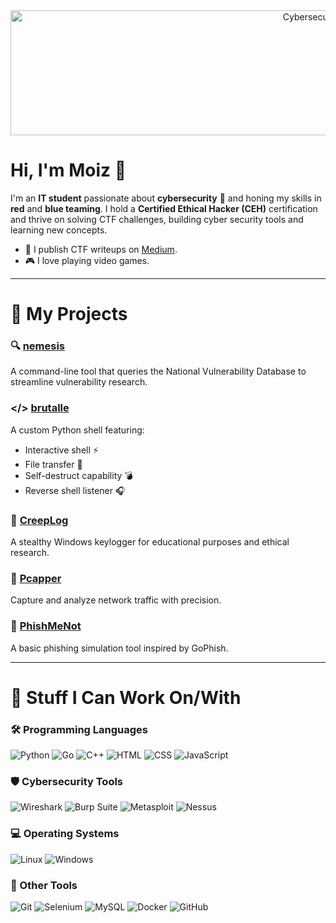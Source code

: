 <div align="center">
  <img src="https://i.gifer.com/RXi9.gif" alt="Cybersecurity Banner" width="1000" height="200">
</div>

# Hi, I'm Moiz 👋

I'm an **IT student** passionate about **cybersecurity** 🔐 and honing my skills in **red** and **blue teaming**. I hold a **Certified Ethical Hacker (CEH)** certification and thrive on solving CTF challenges, building cyber security tools and learning new concepts.
 
- 🔑 I publish CTF writeups on [Medium](https://medium.com/@rizzziom).
- 🎮 I love playing video games.

---

# 🚀 My Projects

### 🔍 **[nemesis](https://github.com/RIZZZIOM/nemesis.git)**
A command-line tool that queries the National Vulnerability Database to streamline vulnerability research.

### </> **[brutalle](https://github.com/RIZZZIOM/brutalle.git)**
A custom Python shell featuring:
- Interactive shell ⚡
- File transfer 📂
- Self-destruct capability 💣
- Reverse shell listener 🎧

### 🔑 **[CreepLog](https://github.com/RIZZZIOM/creeplog.git)**
A stealthy Windows keylogger for educational purposes and ethical research.

### 📡 **[Pcapper](https://github.com/RIZZZIOM/pcapper.git)**
Capture and analyze network traffic with precision.

### 🎣 **[PhishMeNot](https://github.com/RIZZZIOM/PhishMeNot.git)**
A basic phishing simulation tool inspired by GoPhish.

---

# 🧩 Stuff I Can Work On/With

### 🛠️ Programming Languages
![Python](https://img.shields.io/badge/Python-3670A0?style=for-the-badge&logo=python&logoColor=ffdd54)
![Go](https://img.shields.io/badge/Go-00ADD8?style=for-the-badge&logo=go&logoColor=white)
![C++](https://img.shields.io/badge/C%2B%2B-00599C?style=for-the-badge&logo=c%2B%2B&logoColor=white)
![HTML](https://img.shields.io/badge/HTML5-E34F26?style=for-the-badge&logo=html5&logoColor=white)
![CSS](https://img.shields.io/badge/CSS3-1572B6?style=for-the-badge&logo=css3&logoColor=white)
![JavaScript](https://img.shields.io/badge/JavaScript-F7DF1E?style=for-the-badge&logo=javascript&logoColor=black)

### 🛡️ Cybersecurity Tools
![Wireshark](https://img.shields.io/badge/Wireshark-1679A7?style=for-the-badge&logo=wireshark&logoColor=white)
![Burp Suite](https://img.shields.io/badge/Burp_Suite-FF8700?style=for-the-badge&logo=burpsuite&logoColor=white)
![Metasploit](https://img.shields.io/badge/Metasploit-5082C2?style=for-the-badge&logo=metasploit&logoColor=white)
![Nessus](https://img.shields.io/badge/Nessus-45A049?style=for-the-badge&logo=tenable&logoColor=white)

### 💻 Operating Systems
![Linux](https://img.shields.io/badge/Linux-FCC624?style=for-the-badge&logo=linux&logoColor=black)
![Windows](https://img.shields.io/badge/Windows-0078D6?style=for-the-badge&logo=windows&logoColor=white)

### 🔧 Other Tools
![Git](https://img.shields.io/badge/Git-F05032?style=for-the-badge&logo=git&logoColor=white)
![Selenium](https://img.shields.io/badge/Selenium-43B02A?style=for-the-badge&logo=selenium&logoColor=white)
![MySQL](https://img.shields.io/badge/MySQL-4479A1?style=for-the-badge&logo=mysql&logoColor=white)
![Docker](https://img.shields.io/badge/Docker-2496ED?style=for-the-badge&logo=docker&logoColor=white)
![GitHub](https://img.shields.io/badge/GitHub-181717?style=for-the-badge&logo=github&logoColor=white)
